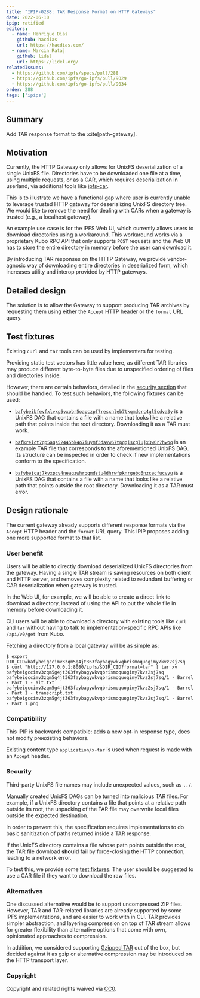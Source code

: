 ```yaml
---
title: "IPIP-0288: TAR Response Format on HTTP Gateways"
date: 2022-06-10
ipip: ratified
editors:
  - name: Henrique Dias
    github: hacdias
    url: https://hacdias.com/
  - name: Marcin Rataj
    github: lidel
    url: https://lidel.org/
relatedIssues:
  - https://github.com/ipfs/specs/pull/288
  - https://github.com/ipfs/go-ipfs/pull/9029
  - https://github.com/ipfs/go-ipfs/pull/9034
order: 288
tags: ['ipips']
---
```


## Summary

Add TAR response format to the :cite[path-gateway].

## Motivation

Currently, the HTTP Gateway only allows for UnixFS deserialization of a single
UnixFS file. Directories have to be downloaded one file at a time, using
multiple requests, or as a CAR, which requires deserialization in userland,
via additional tools like [ipfs-car](https://www.npmjs.com/package/ipfs-car).

This is to illustrate we have a functional gap where user is currently unable
to leverage trusted HTTP gateway for deserializing UnixFS directory tree. We
would like to remove the need for dealing with CARs when a gateway is trusted
(e.g., a localhost gateway).

An example use case is for the IPFS Web UI, which currently allows users to
download directories using a workaround. This workaround works via a proprietary
Kubo RPC API that only supports `POST` requests and the Web UI has to store the entire
directory in memory before the user can download it.

By introducing TAR responses on the HTTP Gateway, we provide vendor-agnosic way
of downloading entire directories in deserialized form, which increases utility
and interop provided by HTTP gateways.

## Detailed design

The solution is to allow the Gateway to support producing TAR archives
by requesting them using either the `Accept` HTTP header or the `format`
URL query.

## Test fixtures

Existing `curl` and `tar` tools can be used by implementers for testing.

Providing static test vectors has little value here, as different TAR libraries
may produce different byte-to-byte files due to unspecified ordering of files and
directories inside.

However, there are certain behaviors, detailed in the [security section](#security)
that should be handled. To test such behaviors, the following fixtures can be used:

- [`bafybeibfevfxlvxp5vxobr5oapczpf7resxnleb7tkqmdorc4gl5cdva3y`][inside-dag]
  is a UnixFS DAG that contains a file with a name that looks like a relative
  path that points inside the root directory. Downloading it as a TAR must
  work.

- [`bafkreict7qp5aqs52445bk4o7iuymf3davw67tpqqiscglujx3w6r7hwoq`][inside-dag-tar]
  is an example TAR file that corresponds to the aforementioned UnixFS DAG. Its
  structure can be inspected in order to check if new implementations conform
  to the specification.

- [`bafybeicaj7kvxpcv4neaqzwhrqqmdstu4dhrwfpknrgebq6nzcecfucvyu`][outside-dag]
  is a UnixFS DAG that contains a file with a name that looks like a relative
  path that points outside the root directory. Downloading it as a TAR must
  error.

## Design rationale

The current gateway already supports different response formats via the
`Accept` HTTP header and the `format` URL query. This IPIP proposes adding
one more supported format to that list.

### User benefit

Users will be able to directly download deserialized UnixFS directories from
the gateway. Having a single TAR stream is saving resources on both client and
HTTP server, and removes complexity related to redundant buffering or CAR
deserialization when gateway is trusted.

In the Web UI, for example, we will be able to create a direct link to download
a directory, instead of using the API to put the whole file in memory before
downloading it.

CLI users will be able to download a directory with existing tools like `curl` and `tar` without
having to talk to implementation-specific RPC APIs like `/api/v0/get` from Kubo.

Fetching a directory from a local gateway will be as simple as:

```console
$ export DIR_CID=bafybeigccimv3zqm5g4jt363faybagywkvqbrismoquogimy7kvz2sj7sq
$ curl "http://127.0.0.1:8080/ipfs/$DIR_CID?format=tar" | tar xv
bafybeigccimv3zqm5g4jt363faybagywkvqbrismoquogimy7kvz2sj7sq
bafybeigccimv3zqm5g4jt363faybagywkvqbrismoquogimy7kvz2sj7sq/1 - Barrel - Part 1 - alt.txt
bafybeigccimv3zqm5g4jt363faybagywkvqbrismoquogimy7kvz2sj7sq/1 - Barrel - Part 1 - transcript.txt
bafybeigccimv3zqm5g4jt363faybagywkvqbrismoquogimy7kvz2sj7sq/1 - Barrel - Part 1.png
```

### Compatibility

This IPIP is backwards compatible: adds a new opt-in response type, does not
modify preexisting behaviors.

Existing content type `application/x-tar` is used when request is made with an `Accept` header.

### Security

Third-party UnixFS file names may include unexpected values, such as `../`.

Manually created UnixFS DAGs can be turned into malicious TAR files. For example,
if a UnixFS directory contains a file that points at a relative path outside
its root, the unpacking of the TAR file may overwrite local files outside the expected
destination.

In order to prevent this, the specification requires implementations to do
basic sanitization of paths returned inside a TAR response.

If the UnixFS directory contains a file whose path
points outside the root, the TAR file download **should** fail by force-closing
the HTTP connection, leading to a network error.

To test this, we provide some [test fixtures](#test-fixtures). The user should be
suggested to use a CAR file if they want to download the raw files.

### Alternatives

One discussed alternative would be to support uncompressed ZIP files. However,
TAR and TAR-related libraries are already supported by some IPFS
implementations, and are easier to work with in CLI. TAR provides simpler
abstraction, and layering compression on top of TAR stream allows for greater
flexibility than alternative options that come with own, opinionated approaches
to compression.

In addition, we considered supporting [Gzipped TAR](https://github.com/ipfs/go-ipfs/pull/9034) out of the box,
but decided against it as gzip or alternative compression may be introduced on the HTTP transport layer.

### Copyright

Copyright and related rights waived via [CC0](https://creativecommons.org/publicdomain/zero/1.0/).

[inside-dag]: https://dweb.link/ipfs/bafybeibfevfxlvxp5vxobr5oapczpf7resxnleb7tkqmdorc4gl5cdva3y?format=car
[inside-dag-tar]: https://dweb.link/ipfs/bafkreict7qp5aqs52445bk4o7iuymf3davw67tpqqiscglujx3w6r7hwoq?format=car
[outside-dag]: https://dweb.link/ipfs/bafybeicaj7kvxpcv4neaqzwhrqqmdstu4dhrwfpknrgebq6nzcecfucvyu?format=car
